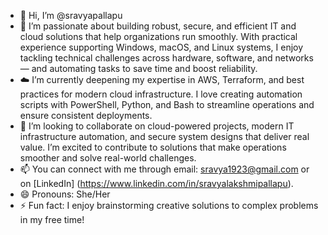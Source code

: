 - 👋 Hi, I’m @sravyapallapu
- 👀 I’m passionate about building robust, secure, and efficient IT and cloud solutions that help organizations run smoothly. With practical experience supporting Windows, macOS, and Linux systems, I enjoy tackling technical challenges across hardware, software, and networks — and automating tasks to save time and boost reliability.
- ☁️ I’m currently deepening my expertise in AWS, Terraform, and best practices for modern cloud infrastructure. I love creating automation scripts with PowerShell, Python, and Bash to streamline operations and ensure consistent deployments.
- 💞️ I’m looking to collaborate on cloud-powered projects, modern IT infrastructure automation, and secure system designs that deliver real value. I’m excited to contribute to solutions that make operations smoother and solve real-world challenges.
- 📫 You can connect with me through email: sravya1923@gmail.com or on [LinkedIn] (https://www.linkedin.com/in/sravyalakshmipallapu).
- 😄 Pronouns: She/Her 
- ⚡ Fun fact: I enjoy brainstorming creative solutions to complex problems in my free time!

<!---
sravyapallapu/sravyapallapu is a ✨ special ✨ repository because its `README.md` (this file) appears on your GitHub profile.
You can click the Preview link to take a look at your changes.
--->

